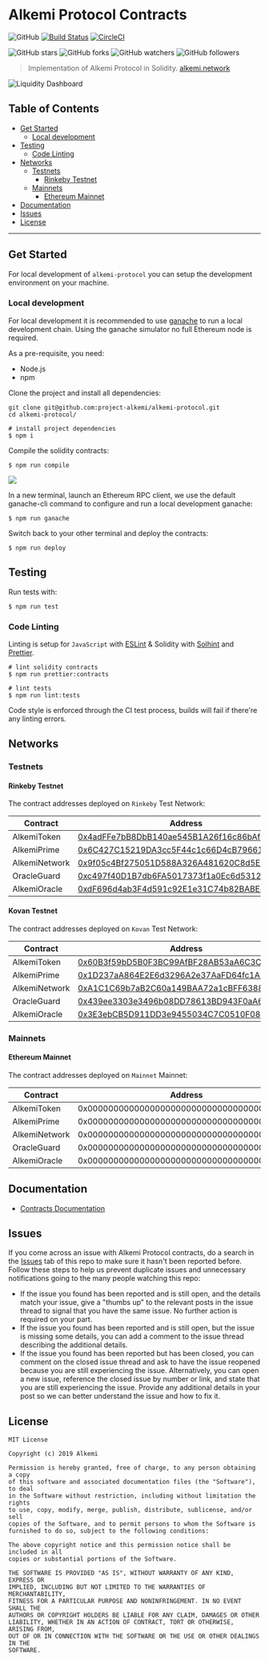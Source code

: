 # Alkemi Protocol Contracts

![GitHub](https://img.shields.io/github/license/project-alkemi/alkemi-protocol) [![Build Status](https://travis-ci.com/project-alkemi/alkemi-protocol.svg?branch=master)](https://travis-ci.com/project-alkemi/alkemi-protocol) [![CircleCI](https://circleci.com/gh/project-alkemi/alkemi-protocol/tree/master.svg?style=svg)](https://circleci.com/gh/project-alkemi/alkemi-protocol/tree/master)

![GitHub stars](https://img.shields.io/github/stars/project-alkemi/alkemi-protocol?style=social&label=star) ![GitHub forks](https://img.shields.io/github/forks/project-alkemi/alkemi-protocol?style=social&label=fork) ![GitHub watchers](https://img.shields.io/github/watchers/project-alkemi/alkemi-protocol?style=social&label=watch) ![GitHub followers](https://img.shields.io/github/followers/project-alkemi?label=follow&style=social)

> Implementation of Alkemi Protocol in Solidity.
> [alkemi.network](https://alkemi.network/)

![Liquidity Dashboard](https://raw.githubusercontent.com/project-alkemi/alkemi-protocol/master/docs/assets/liquidity-dashboard2.gif)

## Table of Contents

- [Get Started](#get-started)
  - [Local development](#local-development)
- [Testing](#testing)
  - [Code Linting](#code-linting)
- [Networks](#networks)
  - [Testnets](#testnets)
    - [Rinkeby Testnet](#rinkeby-testnet)
  - [Mainnets](#mainnets)
    - [Ethereum Mainnet](#ethereum-mainnet)
- [Documentation](#documentation)
- [Issues](#issues)
- [License](#license)

---

## Get Started

For local development of `alkemi-protocol` you can setup the development environment on your machine.

### Local development

For local development it is recommended to use [ganache](http://truffleframework.com/ganache/) to run a local development chain. Using the ganache simulator no full Ethereum node is required.

As a pre-requisite, you need:

- Node.js
- npm

Clone the project and install all dependencies:

    git clone git@github.com:project-alkemi/alkemi-protocol.git
    cd alkemi-protocol/

    # install project dependencies
    $ npm i

Compile the solidity contracts:

    $ npm run compile

![](https://raw.githubusercontent.com/project-alkemi/alkemi-protocol/master/docs/assets/alk-compile.gif)

In a new terminal, launch an Ethereum RPC client, we use the default ganache-cli command to configure and run a local development ganache:

    $ npm run ganache

Switch back to your other terminal and deploy the contracts:

    $ npm run deploy

## Testing

Run tests with:

    $ npm run test

### Code Linting

Linting is setup for `JavaScript` with [ESLint](https://eslint.org) & Solidity with [Solhint](https://protofire.github.io/solhint/) and [Prettier](https://prettier.io/).

    # lint solidity contracts
    $ npm run prettier:contracts

    # lint tests
    $ npm run lint:tests

Code style is enforced through the CI test process, builds will fail if there're any linting errors.

## Networks

### Testnets

#### Rinkeby Testnet

The contract addresses deployed on `Rinkeby` Test Network:

| Contract      | Address                                                                                                                       |
| ------------- | ----------------------------------------------------------------------------------------------------------------------------- |
| AlkemiToken   | [0x4adFFe7bB8DbB140ae545B1A26f16c86bAfa295f](https://rinkeby.etherscan.io/address/0x4adffe7bb8dbb140ae545b1a26f16c86bafa295f) |
| AlkemiPrime   | [0x6C427C15219DA3cc5F44c1c66D4cB79661628181](https://rinkeby.etherscan.io/address/0x6C427C15219DA3cc5F44c1c66D4cB79661628181) |
| AlkemiNetwork | [0x9f05c4Bf275051D588A326A481620C8d5E34B61B](https://rinkeby.etherscan.io/address/0x9f05c4Bf275051D588A326A481620C8d5E34B61B) |
| OracleGuard   | [0xc497f40D1B7db6FA5017373f1a0Ec6d53126Da23](https://rinkeby.etherscan.io/address/0xc497f40D1B7db6FA5017373f1a0Ec6d53126Da23) |
| AlkemiOracle  | [0xdF696d4ab3F4d591c92E1e31C74b82BABE8e2Ad6](https://rinkeby.etherscan.io/address/0xdF696d4ab3F4d591c92E1e31C74b82BABE8e2Ad6) |

#### Kovan Testnet

The contract addresses deployed on `Kovan` Test Network:

| Contract      | Address                                                                                                                       |
| ------------- | ----------------------------------------------------------------------------------------------------------------------------- |
| AlkemiToken   | [0x60B3f59bD5B0F3BC99AfBF28AB53aA6C3C5baad5](https://kovan.etherscan.io/address/0x60B3f59bD5B0F3BC99AfBF28AB53aA6C3C5baad5) |
| AlkemiPrime   | [0x1D237aA864E2E6d3296A2e37AaFD64fc1A8C95bB](https://kovan.etherscan.io/address/0x1D237aA864E2E6d3296A2e37AaFD64fc1A8C95bB) |
| AlkemiNetwork | [0xA1C1C69b7aB2C60a149BAA72a1cBFF6388fd7C80](https://kovan.etherscan.io/address/0xA1C1C69b7aB2C60a149BAA72a1cBFF6388fd7C80) |
| OracleGuard   | [0x439ee3303e3496b08DD78613BD943F0aA6cbBC87](https://kovan.etherscan.io/address/0x439ee3303e3496b08DD78613BD943F0aA6cbBC87) |
| AlkemiOracle  | [0x3E3ebCB5D911DD3e9455034C7C0510F089C85fBa](https://kovan.etherscan.io/address/0x3E3ebCB5D911DD3e9455034C7C0510F089C85fBa) |

### Mainnets

#### Ethereum Mainnet

The contract addresses deployed on `Mainnet` Mainnet:

| Contract      | Address                                    |
| ------------- | ------------------------------------------ |
| AlkemiToken   | 0x0000000000000000000000000000000000000000 |
| AlkemiPrime   | 0x0000000000000000000000000000000000000000 |
| AlkemiNetwork | 0x0000000000000000000000000000000000000000 |
| OracleGuard   | 0x0000000000000000000000000000000000000000 |
| AlkemiOracle  | 0x0000000000000000000000000000000000000000 |

## Documentation

- [Contracts Documentation](https://project-alkemi.github.io/alkemi-protocol)

## Issues

If you come across an issue with Alkemi Protocol contracts, do a search in the [Issues](https://github.com/project-alkemi/alkemi-protocol/issues) tab of this repo to make sure it hasn't been reported before. Follow these steps to help us prevent duplicate issues and unnecessary notifications going to the many people watching this repo:

- If the issue you found has been reported and is still open, and the details match your issue, give a "thumbs up" to the relevant posts in the issue thread to signal that you have the same issue. No further action is required on your part.
- If the issue you found has been reported and is still open, but the issue is missing some details, you can add a comment to the issue thread describing the additional details.
- If the issue you found has been reported but has been closed, you can comment on the closed issue thread and ask to have the issue reopened because you are still experiencing the issue. Alternatively, you can open a new issue, reference the closed issue by number or link, and state that you are still experiencing the issue. Provide any additional details in your post so we can better understand the issue and how to fix it.

## License

    MIT License

    Copyright (c) 2019 Alkemi

    Permission is hereby granted, free of charge, to any person obtaining a copy
    of this software and associated documentation files (the "Software"), to deal
    in the Software without restriction, including without limitation the rights
    to use, copy, modify, merge, publish, distribute, sublicense, and/or sell
    copies of the Software, and to permit persons to whom the Software is
    furnished to do so, subject to the following conditions:

    The above copyright notice and this permission notice shall be included in all
    copies or substantial portions of the Software.

    THE SOFTWARE IS PROVIDED "AS IS", WITHOUT WARRANTY OF ANY KIND, EXPRESS OR
    IMPLIED, INCLUDING BUT NOT LIMITED TO THE WARRANTIES OF MERCHANTABILITY,
    FITNESS FOR A PARTICULAR PURPOSE AND NONINFRINGEMENT. IN NO EVENT SHALL THE
    AUTHORS OR COPYRIGHT HOLDERS BE LIABLE FOR ANY CLAIM, DAMAGES OR OTHER
    LIABILITY, WHETHER IN AN ACTION OF CONTRACT, TORT OR OTHERWISE, ARISING FROM,
    OUT OF OR IN CONNECTION WITH THE SOFTWARE OR THE USE OR OTHER DEALINGS IN THE
    SOFTWARE.
